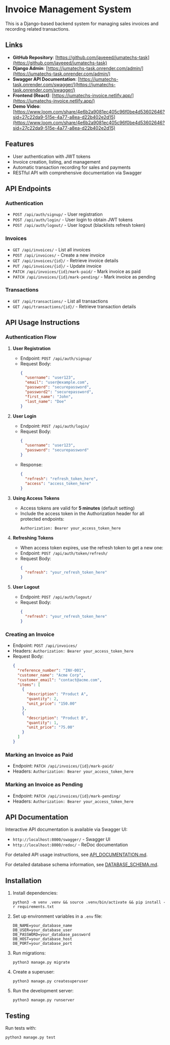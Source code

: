 # Invoice Management System

This is a Django-based backend system for managing sales invoices and recording related transactions.

## Links

- **GitHub Repository**: [https://github.com/jayeeed/jumatechs-task](https://github.com/jayeeed/jumatechs-task)
- **Django Admin**: [https://jumatechs-task.onrender.com/admin/](https://jumatechs-task.onrender.com/admin/)
- **Swagger API Documentation**: [https://jumatechs-task.onrender.com/swagger/](https://jumatechs-task.onrender.com/swagger/)
- **Frontend (React)**: [https://jumatechs-invoice.netlify.app/](https://jumatechs-invoice.netlify.app/)
- **Demo Video**: [https://www.loom.com/share/4e6b2a9081ec405c96f0be4d53602646?sid=27c22da9-515e-4a77-a8ea-d22b402e2d15](https://www.loom.com/share/4e6b2a9081ec405c96f0be4d53602646?sid=27c22da9-515e-4a77-a8ea-d22b402e2d15)

## Features

- User authentication with JWT tokens
- Invoice creation, listing, and management
- Automatic transaction recording for sales and payments
- RESTful API with comprehensive documentation via Swagger

## API Endpoints

### Authentication
- `POST /api/auth/signup/` - User registration
- `POST /api/auth/login/` - User login to obtain JWT tokens
- `POST /api/auth/logout/` - User logout (blacklists refresh token)

### Invoices
- `GET /api/invoices/` - List all invoices
- `POST /api/invoices/` - Create a new invoice
- `GET /api/invoices/{id}/` - Retrieve invoice details
- `PUT /api/invoices/{id}/` - Update invoice
- `PATCH /api/invoices/{id}/mark-paid/` - Mark invoice as paid
- `PATCH /api/invoices/{id}/mark-pending/` - Mark invoice as pending

### Transactions
- `GET /api/transactions/` - List all transactions
- `GET /api/transactions/{id}/` - Retrieve transaction details

## API Usage Instructions

### Authentication Flow

1. **User Registration**
   - Endpoint: `POST /api/auth/signup/`
   - Request Body:
     ```json
     {
       "username": "user123",
       "email": "user@example.com",
       "password": "securepassword",
       "password2": "securepassword",
       "first_name": "John",
       "last_name": "Doe"
     }
     ```

2. **User Login**
   - Endpoint: `POST /api/auth/login/`
   - Request Body:
     ```json
     {
       "username": "user123",
       "password": "securepassword"
     }
     ```
   - Response:
     ```json
     {
       "refresh": "refresh_token_here",
       "access": "access_token_here"
     }
     ```

3. **Using Access Tokens**
   - Access tokens are valid for **5 minutes** (default setting)
   - Include the access token in the Authorization header for all protected endpoints:
     ```
     Authorization: Bearer your_access_token_here
     ```

4. **Refreshing Tokens**
   - When access token expires, use the refresh token to get a new one:
   - Endpoint: `POST /api/auth/token/refresh/`
   - Request Body:
     ```json
     {
       "refresh": "your_refresh_token_here"
     }
     ```

5. **User Logout**
   - Endpoint: `POST /api/auth/logout/`
   - Request Body:
     ```json
     {
       "refresh": "your_refresh_token_here"
     }
     ```

### Creating an Invoice

- Endpoint: `POST /api/invoices/`
- Headers: `Authorization: Bearer your_access_token_here`
- Request Body:
  ```json
  {
    "reference_number": "INV-001",
    "customer_name": "Acme Corp",
    "customer_email": "contact@acme.com",
    "items": [
      {
        "description": "Product A",
        "quantity": 2,
        "unit_price": "150.00"
      },
      {
        "description": "Product B",
        "quantity": 1,
        "unit_price": "75.00"
      }
    ]
  }
  ```

### Marking an Invoice as Paid

- Endpoint: `PATCH /api/invoices/{id}/mark-paid/`
- Headers: `Authorization: Bearer your_access_token_here`

### Marking an Invoice as Pending

- Endpoint: `PATCH /api/invoices/{id}/mark-pending/`
- Headers: `Authorization: Bearer your_access_token_here`

## API Documentation

Interactive API documentation is available via Swagger UI:
- `http://localhost:8000/swagger/` - Swagger UI
- `http://localhost:8000/redoc/` - ReDoc documentation

For detailed API usage instructions, see [API_DOCUMENTATION.md](API_DOCUMENTATION.md).

For detailed database schema information, see [DATABASE_SCHEMA.md](DATABASE_SCHEMA.md).

## Installation

1. Install dependencies:
   ```
   python3 -m venv .venv && source .venv/bin/activate && pip install -r requirements.txt
   ```

2. Set up environment variables in a `.env` file:
   ```
   DB_NAME=your_database_name
   DB_USER=your_database_user
   DB_PASSWORD=your_database_password
   DB_HOST=your_database_host
   DB_PORT=your_database_port
   ```

3. Run migrations:
   ```
   python3 manage.py migrate
   ```

4. Create a superuser:
   ```
   python3 manage.py createsuperuser
   ```

5. Run the development server:
   ```
   python3 manage.py runserver
   ```

## Testing

Run tests with:
```
python3 manage.py test
```
